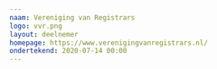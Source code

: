 ```yaml
---
naam: Vereniging van Registrars
logo: vvr.png
layout: deelnemer
homepage: https://www.verenigingvanregistrars.nl/
ondertekend: 2020-07-14 00:00
---
```

